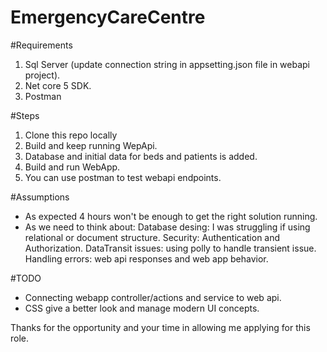 # EmergencyCareCentre

#Requirements
1. Sql Server (update connection string in appsetting.json file in webapi project).
2. Net core 5 SDK.
3. Postman

#Steps
1. Clone this repo locally
2. Build and keep running WepApi. 
3. Database and initial data for beds and patients is added.
4. Build and run WebApp.
5. You can use postman to test webapi endpoints.

#Assumptions
- As expected 4 hours won't be enough to get the right solution running.
- As we need to think about:
  Database desing: I was struggling if using relational or document structure.
  Security: Authentication and Authorization.
  DataTransit issues: using polly to handle transient issue.
  Handling errors: web api responses and web app behavior.
  
#TODO
- Connecting webapp controller/actions and service to web api.
- CSS give a better look and manage modern UI concepts.

Thanks for the opportunity and your time in allowing me applying for this role.
